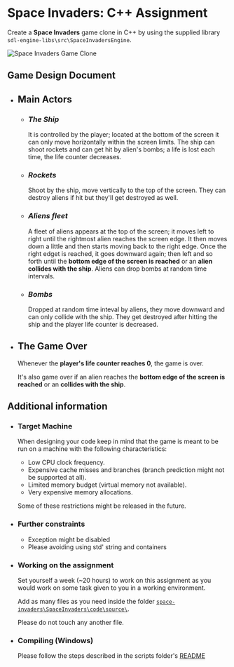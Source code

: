 # Space Invaders: C++ Assignment
Create a **Space Invaders** game clone in C++ by using the supplied library `sdl-engine-libs\src\SpaceInvadersEngine`.

![Space Invaders Game Clone](https://github.com/talex-tnt/space-invaders-game-assignment/blob/master/space-invaders.gif)

## **Game Design Document**

- ## Main Actors

  * ### *The Ship*
    It is controlled by the player; located at the bottom of the screen it can only move horizontally within the screen limits. 
    The ship can shoot rockets and can get hit by alien's bombs;
    a life is lost each time, the life counter decreases.

  * ### *Rockets*
    Shoot by the ship, move vertically to the top of the screen.
    They can destroy aliens if hit but they'll get destroyed as well.

  * ### *Aliens fleet*
    A fleet of aliens appears at the top of the screen; it moves left to right until the rightmost alien reaches the screen edge. It then moves down a little and then starts moving back to the right edge. Once the right edget is reached, it goes downward again; then left and so forth until the **bottom edge of the screen is reached** or an **alien collides with the ship**.
    Aliens can drop bombs at random time intervals.

  * ### *Bombs*
    Dropped at random time inteval by aliens, they move downward and can only collide with the ship. They get destroyed after hitting the ship and the player life counter is decreased.

- ## The Game Over
    Whenever the **player's life counter reaches 0**, the game is over.

    It's also game over if an alien reaches the **bottom edge of the screen is reached** or an **collides with the ship**.


## Additional information
  
- ### **Target Machine** 
  When designing your code keep in mind that the game is meant to be run on a machine with the following characteristics: 

  - Low CPU clock frequency. 
  - Expensive cache misses and branches (branch prediction might not be supported at all).
  - Limited memory budget (virtual memory not available). 
  - Very expensive memory allocations.
  
  Some of these restrictions might be released in the future.

- ### **Further constraints**
  - Exception might be disabled
  - Please avoiding using std' string and containers

- ### **Working on the assignment** 
  Set yourself a week (~20 hours) to work on this assignment as you would work on some task given to you in a working environment.
  
  
  Add as many files as you need inside the folder [`space-invaders\SpaceInvaders\code\source\`](https://github.com/talex-tnt/space-invaders-game-assignment/tree/master/SpaceInvaders/code/source). 
  
  Please do not touch any another file.

- ### **Compiling** (Windows)
  Please follow the steps described in the scripts folder's [README](https://github.com/talex-tnt/space-invaders-game-assignment/blob/master/scripts/README.md)


